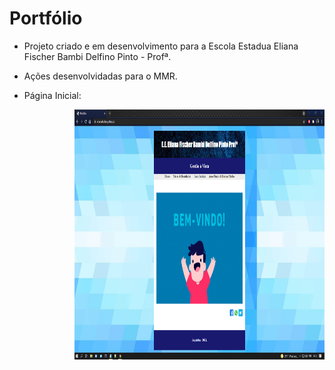 # Portfólio 

- Projeto criado e em desenvolvimento para a Escola Estadua Eliana Fischer Bambi Delfino Pinto - Profª.

- Ações desenvolvidadas para o MMR.

- Página Inicial:

<img align="right" width="400" height="400" src="https://github.com/t-Kurnik/portfolio-escola-/blob/main/site-imagens/home.PNG">

